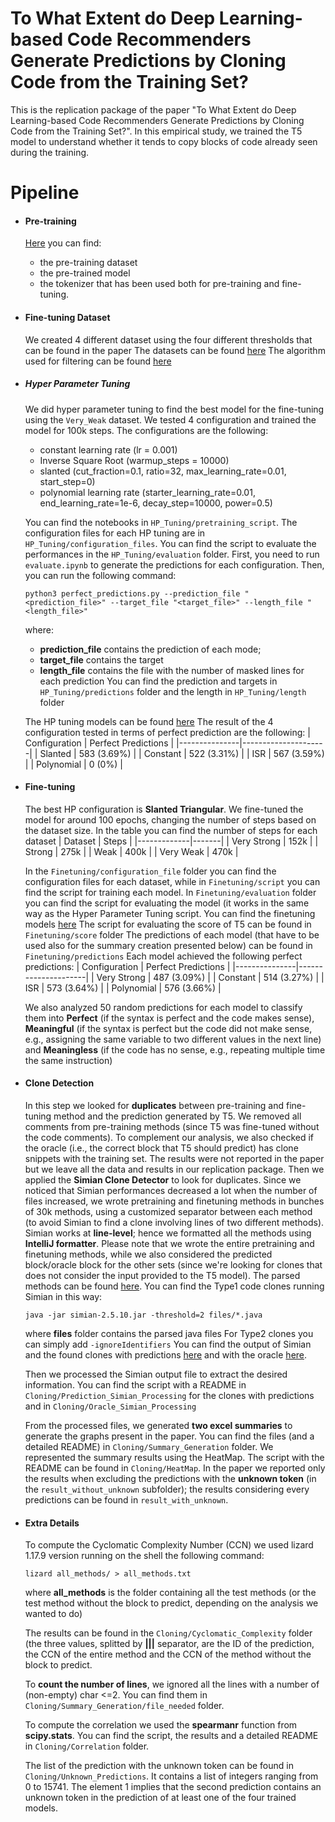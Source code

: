 # To What Extent do Deep Learning-based Code Recommenders Generate Predictions by Cloning Code from the Training Set?

This is the replication package of the paper "To What Extent do Deep Learning-based Code Recommenders Generate Predictions by Cloning Code from the Training Set?".
In this empirical study, we trained the T5 model to understand whether it tends to copy blocks of code already seen during the training.

# Pipeline

* #### Pre-training
    [Here](https://github.com/mciniselli/T5_Replication_Package) you can find:
    - the pre-training dataset
    - the pre-trained model
    - the tokenizer that has been used both for pre-training and fine-tuning.

* #### Fine-tuning Dataset

    We created 4 different dataset using the four different thresholds that can be found in the paper
    The datasets can be found [here](https://zenodo.org/record/5823006#.YdX9eX3MJb8)
    The algorithm used for filtering can be found [here](https://github.com/github/CodeSearchNet/blob/master/src/dataextraction/dedup_split.py)

* ##### Hyper Parameter Tuning

    We did hyper parameter tuning to find the best model for the fine-tuning using the `Very_Weak` dataset.
    We tested 4 configuration and trained the model for 100k steps.
    The configurations are the following:
    - constant learning rate (lr = 0.001)
    - Inverse Square Root (warmup_steps = 10000)
    - slanted (cut_fraction=0.1, ratio=32, max_learning_rate=0.01, start_step=0)
    - polynomial learning rate (starter_learning_rate=0.01, end_learning_rate=1e-6, decay_step=10000, power=0.5)
    
    You can find the notebooks in `HP_Tuning/pretraining_script`.
    The configuration files for each HP tuning are in `HP_Tuning/configuration_files`.
    You can find the script to evaluate the performances in the `HP_Tuning/evaluation` folder.
    First, you need to run `evaluate.ipynb` to generate the predictions for each configuration.
    Then, you can run the following command:
    ```
    python3 perfect_predictions.py --prediction_file "<prediction_file>" --target_file "<target_file>" --length_file "<length_file>"
    ```
    where:
    - **prediction_file** contains the prediction of each mode;
    - **target_file** contains the target 
    - **length_file** contains the file with the number of masked lines for each prediction
    You can find the prediction and targets in `HP_Tuning/predictions` folder and the length in `HP_Tuning/length` folder

    The HP tuning models can be found [here](https://zenodo.org/record/5823314#.YdYItH3MJb8)
    The result of the 4 configuration tested in terms of perfect prediction are the following:
    | Configuration | Perfect Predictions |
    |---------------|---------------------|
    | Slanted       |         583 (3.69%) |
    | Constant      |         522 (3.31%) |
    | ISR           |         567 (3.59%) |
    | Polynomial    |              0 (0%) |
    
* #### Fine-tuning
    
    The best HP configuration is **Slanted Triangular**.
    We fine-tuned the model for around 100 epochs, changing the number of steps based on the dataset size.
    In the table you can find the number of steps for each dataset
    | Dataset     | Steps |
    |-------------|-------|
    | Very Strong |  152k |
    | Strong      |  275k |
    | Weak        |  400k |
    | Very Weak   |  470k |
    
    In the `Finetuning/configuration_file` folder you can find the configuration files for each dataset, while in `Finetuning/script` you can find the script for training each model.
    In `Finetuning/evaluation` folder you can find the script for evaluating the model (it works in the same way as the Hyper Parameter Tuning script.
    You can find the finetuning models [here](https://zenodo.org/record/5823314#.YdYItH3MJb8)
    The script for evaluating the score of T5 can be found in `Finetuning/score` folder
    The predictions of each model (that have to be used also for the summary creation presented below) can be found in `Finetuning/predictions`
    Each model achieved the following perfect predictions:
    | Configuration | Perfect Predictions |
    |---------------|---------------------|
    | Very Strong   |         487 (3.09%) |
    | Constant      |         514 (3.27%) |
    | ISR           |         573 (3.64%) |
    | Polynomial    |         576 (3.66%) |

    We also analyzed 50 random predictions for each model to classify them into **Perfect** (if the syntax is perfect and the code makes sense), **Meaningful** (if the syntax is perfect but the code did not make sense, e.g., assigning the same variable to two different values in the next line) and **Meaningless** (if the code has no sense, e.g., repeating multiple time the same instruction)


* #### Clone Detection
    In this step we looked for **duplicates** between pre-training and fine-tuning method and the prediction generated by T5. We removed all comments from pre-training methods (since T5 was fine-tuned without the code comments).
    To complement our analysis, we also checked if the oracle (i.e., the correct block that T5 should predict) has clone snippets with the training set. The results were not reported in the paper but we leave all the data and results in our replication package.
    Then we applied the **Simian Clone Detector** to look for duplicates.
    Since we noticed that Simian performances decreased a lot when the number of files increased, we wrote pretraining and finetuning methods in bunches of 30k methods, using a customized separator between each method (to avoid Simian to find a clone involving lines of two different methods).
    Simian works at **line-level**; hence we formatted all the methods using **IntelliJ formatter**. 
    Please note that we wrote the entire pretraining and finetuning methods, while we also considered the predicted block/oracle block for the other sets (since we're looking for clones that does not consider the input provided to the T5 model).
    The parsed methods can be found [here](https://zenodo.org/record/5833792#.Ydw2wn3MJb8).
    You can find the Type1 code clones running Simian in this way:
    ```
    java -jar simian-2.5.10.jar -threshold=2 files/*.java
    ```
    where **files** folder contains the parsed java files
    For Type2 clones you can simply add `-ignoreIdentifiers` 
    You can find the output of Simian and the found clones with predictions [here](https://zenodo.org/record/5833796#.Ydw6Gn3MJb8) and with the oracle [here](https://zenodo.org/record/5833798#.Ydw63n3MJb8).
    
    Then we processed the Simian output file to extract the desired information.
    You can find the script with a README in `Cloning/Prediction_Simian_Processing` for the clones with predictions and in `Cloning/Oracle_Simian_Processing` 
    
    From the processed files, we generated **two excel summaries** to generate the graphs present in the paper.
    You can find the files (and a detailed README) in `Cloning/Summary_Generation` folder.
    We represented the summary results using the HeatMap. The script with the README can be found in `Cloning/HeatMap`.
    In the paper we reported only the results when excluding the predictions with the **unknown token** (in the `result_without_unknown` subfolder); the results considering every predictions can be found in `result_with_unknown`.
    
    
* #### Extra Details    
    
    To compute the Cyclomatic Complexity Number (CCN) we used lizard 1.17.9 version running on the shell the following command:

    ```
    lizard all_methods/ > all_methods.txt
    ```
    where **all_methods** is the folder containing all the test methods (or the test method without the block to predict, depending on the analysis we wanted to do)
    
    The results can be found in the `Cloning/Cyclomatic_Complexity` folder (the three values, splitted by **|||** separator, are the ID of the prediction, the CCN of the entire method and the CCN of the method without the block to predict.
    
    To **count the number of lines**, we ignored all the lines with a number of (non-empty) char <=2. You can find them in `Cloning/Summary_Generation/file_needed` folder.
    
    To compute the correlation we used the **spearmanr** function from **scipy.stats**.
    You can find the script, the results and a detailed README in `Cloning/Correlation` folder.
    
    The list of the prediction with the unknown token can be found in `Cloning/Unknown_Predictions`. It contains a list of integers ranging from 0 to 15741. The element 1 implies that the second prediction contains an unknown token in the prediction of at least one of the four trained models.
